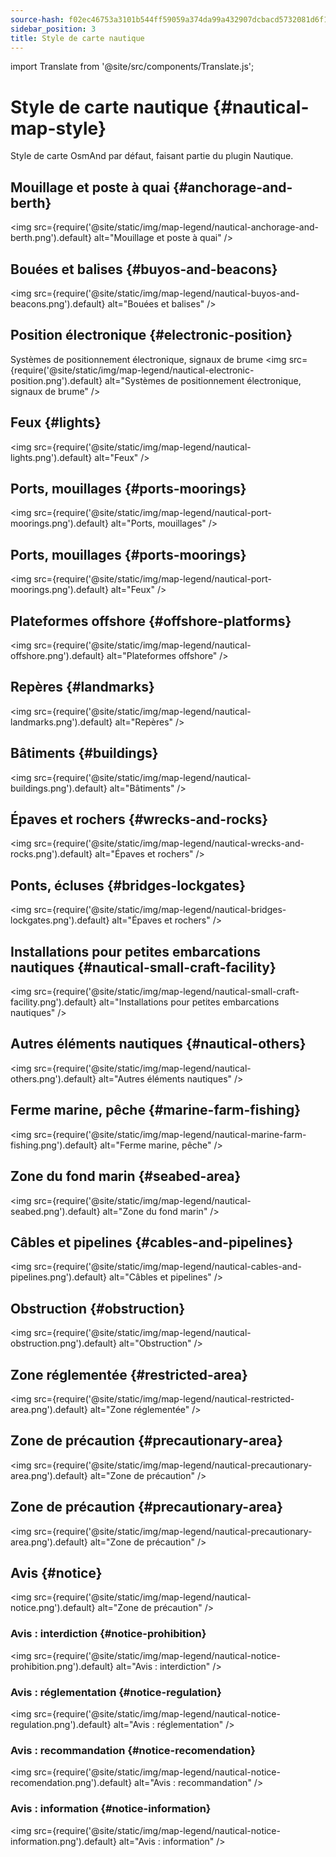 ```yaml
---
source-hash: f02ec46753a3101b544ff59059a374da99a432907dcbacd5732081d6f1f151e5
sidebar_position: 3
title: Style de carte nautique
---
```


import Translate from '@site/src/components/Translate.js';

# Style de carte nautique {#nautical-map-style}
Style de carte OsmAnd par défaut, faisant partie du plugin Nautique.
<Translate android="yes" id="nautical_render_descr" />

## Mouillage et poste à quai {#anchorage-and-berth}
<img src={require('@site/static/img/map-legend/nautical-anchorage-and-berth.png').default} alt="Mouillage et poste à quai" />

## Bouées et balises {#buyos-and-beacons}
<img src={require('@site/static/img/map-legend/nautical-buyos-and-beacons.png').default} alt="Bouées et balises" />

## Position électronique {#electronic-position}
Systèmes de positionnement électronique, signaux de brume
<img src={require('@site/static/img/map-legend/nautical-electronic-position.png').default} alt="Systèmes de positionnement électronique, signaux de brume" />

## Feux {#lights}

<img src={require('@site/static/img/map-legend/nautical-lights.png').default} alt="Feux" />

## Ports, mouillages {#ports-moorings}
<img src={require('@site/static/img/map-legend/nautical-port-moorings.png').default} alt="Ports, mouillages" />

## Ports, mouillages {#ports-moorings}
<img src={require('@site/static/img/map-legend/nautical-port-moorings.png').default} alt="Feux" />

## Plateformes offshore {#offshore-platforms}
<img src={require('@site/static/img/map-legend/nautical-offshore.png').default} alt="Plateformes offshore" />

## Repères {#landmarks}
<img src={require('@site/static/img/map-legend/nautical-landmarks.png').default} alt="Repères" />

## Bâtiments {#buildings}
<img src={require('@site/static/img/map-legend/nautical-buildings.png').default} alt="Bâtiments" />

## Épaves et rochers {#wrecks-and-rocks}
<img src={require('@site/static/img/map-legend/nautical-wrecks-and-rocks.png').default} alt="Épaves et rochers" />

## Ponts, écluses {#bridges-lockgates}
<img src={require('@site/static/img/map-legend/nautical-bridges-lockgates.png').default} alt="Épaves et rochers" />


## Installations pour petites embarcations nautiques {#nautical-small-craft-facility}
<img src={require('@site/static/img/map-legend/nautical-small-craft-facility.png').default} alt="Installations pour petites embarcations nautiques" />

## Autres éléments nautiques {#nautical-others}
<img src={require('@site/static/img/map-legend/nautical-others.png').default} alt="Autres éléments nautiques" />

## Ferme marine, pêche {#marine-farm-fishing}
<img src={require('@site/static/img/map-legend/nautical-marine-farm-fishing.png').default} alt="Ferme marine, pêche" />

## Zone du fond marin {#seabed-area}
<img src={require('@site/static/img/map-legend/nautical-seabed.png').default} alt="Zone du fond marin" />


## Câbles et pipelines {#cables-and-pipelines}
<img src={require('@site/static/img/map-legend/nautical-cables-and-pipelines.png').default} alt="Câbles et pipelines" />


## Obstruction {#obstruction}
<img src={require('@site/static/img/map-legend/nautical-obstruction.png').default} alt="Obstruction" />


## Zone réglementée {#restricted-area}
<img src={require('@site/static/img/map-legend/nautical-restricted-area.png').default} alt="Zone réglementée" />

## Zone de précaution {#precautionary-area}
<img src={require('@site/static/img/map-legend/nautical-precautionary-area.png').default} alt="Zone de précaution" />

## Zone de précaution {#precautionary-area}
<img src={require('@site/static/img/map-legend/nautical-precautionary-area.png').default} alt="Zone de précaution" />

## Avis {#notice}
<img src={require('@site/static/img/map-legend/nautical-notice.png').default} alt="Zone de précaution" />

### Avis : interdiction {#notice-prohibition}
<img src={require('@site/static/img/map-legend/nautical-notice-prohibition.png').default} alt="Avis : interdiction" />

### Avis : réglementation {#notice-regulation}
<img src={require('@site/static/img/map-legend/nautical-notice-regulation.png').default} alt="Avis : réglementation" />

### Avis : recommandation {#notice-recomendation}
<img src={require('@site/static/img/map-legend/nautical-notice-recomendation.png').default} alt="Avis : recommandation" />

### Avis : information {#notice-information}
<img src={require('@site/static/img/map-legend/nautical-notice-information.png').default} alt="Avis : information" />